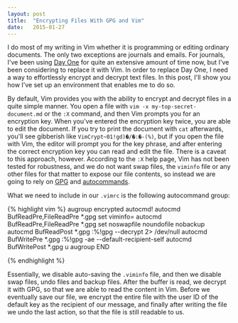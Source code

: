 ```yaml
---
layout: post
title:  "Encrypting Files With GPG and Vim"
date:   2015-01-27
---
```


I do most of my writing in Vim whether it is programming or editing ordinary
documents. The only two exceptions are journals and emails. For journals, I've
been using [Day One](http://dayoneapp.com) for quite an extensive amount of time
now, but I've been considering to replace it with Vim. In order to replace Day
One, I need a way to effortlessly encrypt and decrypt text files. In this post,
I'll show you how I've set up an environment that enables me to do so.

By default, Vim provides you with the ability to encrypt and decrypt files in a
quite simple manner. You open a file with `vim -x my-top-secret-document.md` or
the `:X` command, and then Vim prompts you for an encryption key. When you've
entered the encryption key twice, you are able to edit the document. If you try
to print the document with `cat` afterwards, you'll see gibberish like
`VimCrypt~01!gd)�/�:�-(%)`, but if you open the file with Vim, the editor will
prompt you for the key phrase, and after entering the correct encryption key you
can read and edit the file. There is a caveat to this approach, however.
According to the `:X` help page, Vim has not been tested for robustness, and we
do not want swap files, the `viminfo` file or any other files for that matter to
expose our file contents, so instead we are going to rely on
[GPG](https://www.gnupg.org/) and
[autocommands](http://learnvimscriptthehardway.stevelosh.com/chapters/12.html).

What we need to include in our `.vimrc` is the following autocommand group:

{% highlight vim %}
augroup encrypted
  autocmd!
  autocmd BufReadPre,FileReadPre *.gpg set viminfo=
  autocmd BufReadPre,FileReadPre *.gpg set noswapfile noundofile nobackup
  autocmd BufReadPost *.gpg :%!gpg --decrypt 2> /dev/null
  autocmd BufWritePre *.gpg :%!gpg -ae --default-recipient-self
  autocmd BufWritePost *.gpg u
augroup END

{% endhighlight %}

Essentially, we disable auto-saving the `.viminfo` file, and then we disable
swap files, undo files and backup files. After the buffer is read, we decrypt
it with GPG, so that we are able to read the content in Vim.  Before we
eventually save our file, we encrypt the entire file with the user ID of the
default key as the recipient of our message, and finally after writing the file
we undo the last action, so that the file is still readable to us.

